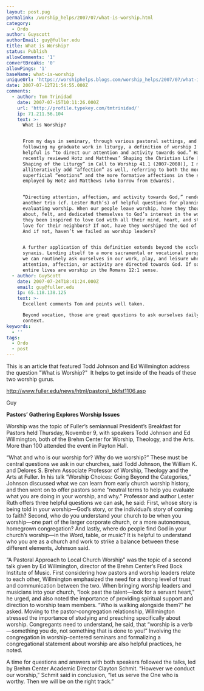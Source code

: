 ```yaml
---
layout: post.pug
permalink: /worship_helps/2007/07/what-is-worship.html 
category:
  - Ordo
author: Guyscott
authorEmail: guy@fuller.edu
title: What is Worship?
status: Publish
allowComments: '1'
convertBreaks: '0'
allowPings: '1'
baseName: what-is-worship
uniqueUrl: 'https://worshiphelps.blogs.com/worship_helps/2007/07/what-is-worship.html '
date: 2007-07-12T21:54:55.000Z
comments:
  - author: Tom Trinidad
    date: 2007-07-15T10:11:26.000Z
    url: 'http://profile.typekey.com/tmtrinidad/'
    ip: 71.211.56.104
    text: >-
      What is Worship?


      From my days in seminary, through various pastoral settings, and now even
      following my graduate work in liturgy, a definition of worship I’ve found
      helpful is “to direct our attention and activity towards God.” Having
      recently reviewed Hotz and Matthews’ Shaping the Christian Life [“The
      Shaping of the Liturgy” in Call to Worship 41.1 (2007-2008)], I might
      alliteratively add “affection” as well, referring to both the more
      superficial “emotions” and the more formative affections in the sense
      employed by Hotz and Matthews (who borrow from Edwards). 


      “Directing attention, affection, and activity towards God,” renders
      another trio (cf. Lester Ruth’s) of helpful questions for planning and
      evaluating worship. When our people leave worship, have they thought
      about, felt, and dedicated themselves to God’s interest in the world? Have
      they been inspired to love God with all their mind, heart, and strength in
      love for their neighbors? If not, have they worshiped the God of Christ?
      And if not, haven’t we failed as worship leaders? 


      A further application of this definition extends beyond the ecclesial
      synaxis. Lending itself to a more sacramental or vocational perspective,
      we can routinely ask ourselves in our work, play, and leisure whether our
      attention, affection, or activity are directed towards God. If so, our
      entire lives are worship in the Romans 12:1 sense.
  - author: GuyScott
    date: 2007-07-24T18:41:24.000Z
    email: guy@fuller.edu
    ip: 65.118.138.125
    text: >-
      Excellent comments Tom and points well taken.

      Beyond vocation, those are great questions to ask ourselves daily in each
      context.
keywords:
  - ''
tags:
  - Ordo
  - post
---
```

This is an article that featured Todd Johnson and Ed Willmington address the question "What is Worship?"  It helps to get inside of the heads of these two worship gurus.

http://www.fuller.edu/news/html/pastors\_bkfst1106.asp

Guy

**Pastors’ Gathering Explores Worship Issues**  
  
Worship was the topic of Fuller’s semiannual President’s Breakfast for Pastors held Thursday, November 9, with speakers Todd Johnson and Ed Willmington, both of the Brehm Center for Worship, Theology, and the Arts. More than 100 attended the event in Payton Hall.  
  
“What and who is our worship for? Why do we worship?” These must be central questions we ask in our churches, said Todd Johnson, the William K. and Delores S. Brehm Associate Professor of Worship, Theology and the Arts at Fuller. In his talk “Worship Choices: Going Beyond the Categories,” Johnson discussed what we can learn from early church worship history, and then went on to offer pastors some “neutral terms to help you evaluate what you are doing in your worship, and why.” Professor and author Lester Ruth offers three helpful questions we can ask, he said: First, whose story is being told in your worship—God’s story, or the individual’s story of coming to faith? Second, who do you understand your church to be when you worship—one part of the larger corporate church, or a more autonomous, homegrown congregation? And lastly, where do people find God in your church’s worship—in the Word, table, or music? It is helpful to understand who you are as a church and work to strike a balance between these different elements, Johnson said.  
  
“A Pastoral Approach to Local Church Worship” was the topic of a second talk given by Ed Willmington, director of the Brehm Center’s Fred Bock Institute of Music. First considering how pastors and worship leaders relate to each other, Willmington emphasized the need for a strong level of trust and communication between the two. When bringing worship leaders and musicians into your church, “look past the talent—look for a servant heart,” he urged, and also noted the importance of providing spiritual support and direction to worship team members. “Who is walking alongside them?” he asked. Moving to the pastor-congregation relationship, Willmington stressed the importance of studying and preaching specifically about worship. Congregants need to understand, he said, that “worship is a verb—something you do, not something that is done to you!” Involving the congregation in worship-centered seminars and formalizing a congregational statement about worship are also helpful practices, he noted.  
  
A time for questions and answers with both speakers followed the talks, led by Brehm Center Academic Director Clayton Schmit. “However we conduct our worship,” Schmit said in conclusion, “let us serve the One who is worthy. Then we will be on the right track.”